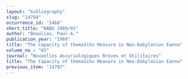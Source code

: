 ```yaml
---
layout: "bibliography"
slug: "14794"
occurrence_id: "2468"
short_title: "NABU 1989/65"
author: "Beaulieu, Paul-A."
publication_year: "1989"
title: "The Capacity of themašīhu Measure in Neo-Babylonian Eanna"
volume_no_: "65"
journal: "Nouvelles Assyriologiques Brèves et Utilitaires"
title: "The Capacity of themašīhu Measure in Neo-Babylonian Eanna"
previous_item: "14797"
---
```

